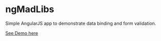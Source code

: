 ngMadLibs
=========

Simple AngularJS app to demonstrate data binding and form validation.

[See Demo here](http://chris-sun.github.io/angular_intro/unit1/lesson3/project3/ngMadLibs/index.html)

